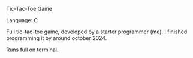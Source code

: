 Tic-Tac-Toe Game

Language: C

Full tic-tac-toe game, developed by a starter programmer (me).
I finished programming it by around october 2024.

Runs full on terminal.